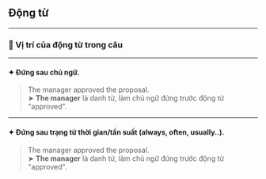 ## Động từ

---

### 📌 Vị trí của động từ trong câu

---

#### ✦ Đứng sau chủ ngữ.

> The manager approved the proposal.  
> ➤ **The manager** là danh từ, làm chủ ngữ đứng trước động từ "approved".

---

#### ✦ Đứng sau trạng từ thời gian/tần suất (always, often, usually..).

> The manager approved the proposal.  
> ➤ **The manager** là danh từ, làm chủ ngữ đứng trước động từ "approved".
